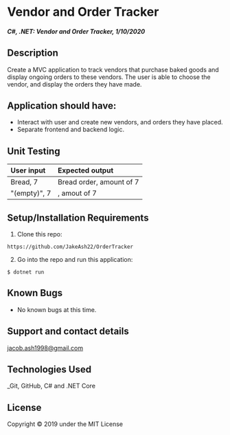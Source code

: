 # Vendor and Order Tracker

#### _C#, .NET: Vendor and Order Tracker, 1/10/2020_

## Description
Create a MVC application to track vendors that purchase baked goods and display ongoing orders to these vendors.  The user is able to choose the vendor, and display the orders they have made.

## Application should have:
- Interact with user and create new vendors, and orders they have placed.
- Separate frontend and backend logic.

## Unit Testing
| User input | Expected output |
| :------------- | :------------- |
| Bread, 7 | Bread order, amount of 7 |
| "(empty)", 7 | , amout of 7 |

## Setup/Installation Requirements

1. Clone this repo:
```
https://github.com/JakeAsh22/OrderTracker
```

2. Go into the repo and run this application: 
```
$ dotnet run
```

## Known Bugs
* No known bugs at this time.

## Support and contact details
 jacob.ash1998@gmail.com

## Technologies Used
_Git, GitHub, C# and .NET Core


## License
Copyright © 2019 under the MIT License
